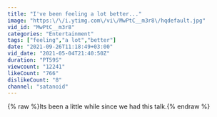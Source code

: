 ```yaml
---
title: "I've been feeling a lot better..."
image: "https:\/\/i.ytimg.com\/vi\/MwPtC__m3r8\/hqdefault.jpg"
vid_id: "MwPtC__m3r8"
categories: "Entertainment"
tags: ["feeling","a lot","better"]
date: "2021-09-26T11:18:49+03:00"
vid_date: "2021-05-04T21:40:50Z"
duration: "PT59S"
viewcount: "12241"
likeCount: "766"
dislikeCount: "8"
channel: "satanoid"
---
```

{% raw %}Its been a little while since we had this talk.{% endraw %}
